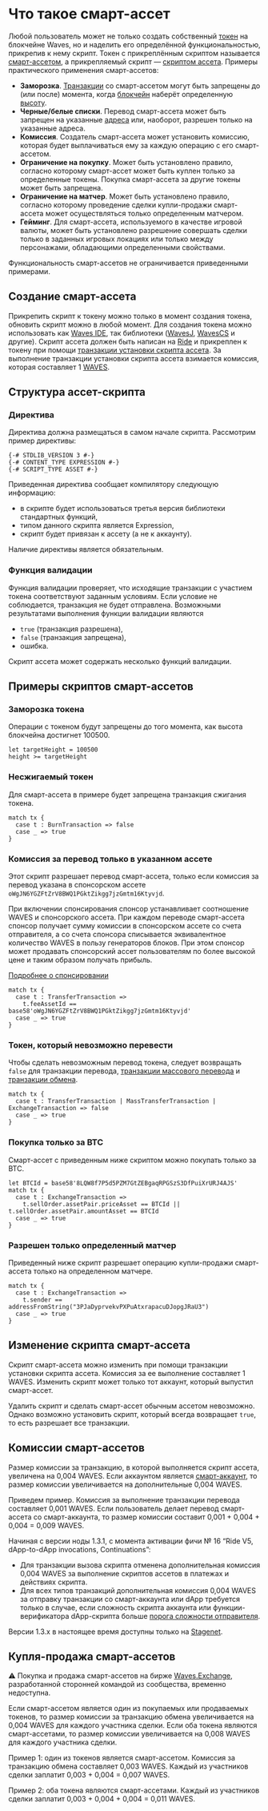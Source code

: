 # Что такое смарт-ассет

Любой пользователь может не только создать собственный [токен](/ru/blockchain/token/) на блокчейне Waves, но и наделить его определённой функциональностью, прикрепив к нему скрипт. Токен с прикреплённым скриптом называется [смарт-ассетом](/ru/blockchain/token/smart-asset), а прикрепляемый скрипт — [скриптом ассета](/ru/ride/script/script-types/asset-script). Примеры практического применения смарт-ассетов:

- **Заморозка**. [Транзакции](/ru/blockchain/transaction/) со смарт-ассетом могут быть запрещены до (или после) момента, когда [блокчейн](/ru/blockchain/blockchain/) наберёт определенную [высоту](/ru/blockchain/glossary#высота-бnoкчейна).
- **Черные/белые списки**. Перевод смарт-ассета может быть запрещен на указанные [адреса](/ru/blockchain/account/address) или, наоборот, разрешен только на указанные адреса.
- **Комиссия**. Создатель смарт-ассета может установить комиссию, которая будет выплачиваться ему за каждую операцию с его смарт-ассетом.
- **Ограничение на покупку**. Может быть установлено правило, согласно которому смарт-ассет может быть куплен только за определенные токены. Покупка смарт-ассета за другие токены может быть запрещена.
- **Ограничение на матчер**. Может быть установлено правило, согласно которому проведение сделки купли-продажи смарт-ассета может осуществляться только определенным матчером.
- **Гейминг**. Для смарт-ассета, используемого в качестве игровой валюты, может быть установлено разрешение совершать сделки только в заданных игровых локациях или только между персонажами, обладающими определенными свойствами.

Функциональность смарт-ассетов не ограничивается приведенными примерами.

## Создание смарт-ассета

Прикрепить скрипт к токену можно только в момент создания токена, обновить скрипт можно в любой момент. Для создания токена можно использовать как [Waves IDE](/ru/building-apps/smart-contracts/tools/waves-ide), так библиотеки ([WavesJ](https://github.com/wavesplatform/WavesJ), [WavesCS](https://github.com/wavesplatform/WavesCS) и другие). Скрипт ассета должен быть написан на [Ride](/ru/ride/) и прикреплен к токену при помощи [транзакции установки скрипта ассета](/ru/blockchain/transaction-type/set-asset-script-transaction). За выполнение транзакции установки скрипта ассета взимается комиссия, которая составляет 1 [WAVES](/ru/blockchain/token/waves).

## Структура ассет-скрипта

### Директива

Директива должна размещаться в самом начале скрипта. Рассмотрим пример директивы:

```ride
{-# STDLIB_VERSION 3 #-}
{-# CONTENT_TYPE EXPRESSION #-}
{-# SCRIPT_TYPE ASSET #-}
```

Приведенная директива сообщает компилятору следующую информацию:

- в скрипте будет использоваться третья версия библиотеки стандартных функций,
- типом данного скрипта является Expression,
- скрипт будет привязан к ассету (а не к аккаунту).

Наличие директивы является обязательным.

### Функция валидации

Функция валидации проверяет, что исходящие транзакции с участием токена соответствуют заданным условиям. Если условие не соблюдается, транзакция не будет отправлена. Возможными результатами выполнения функции валидации являются

- `true` (транзакция разрешена),
- `false` (транзакция запрещена),
- ошибка.

Скрипт ассета может содержать несколько функций валидации.

## Примеры скриптов смарт-ассетов

### Заморозка токена

Операции с токеном будут запрещены до того момента, как высота блокчейна достигнет 100500.

```ride
let targetHeight = 100500
height >= targetHeight
```

### Несжигаемый токен

Для смарт-ассета в примере будет запрещена транзакция сжигания токена.

```ride
match tx {
  case t : BurnTransaction => false
  case _ => true
}
```

### Комиссия за перевод только в указанном ассете

Этот скрипт разрешает перевод смарт-ассета, только если комиссия за перевод указана в спонсорском ассете `oWgJN6YGZFtZrV8BWQ1PGktZikgg7jzGmtm16Ktyvjd`.

При включении спонсирования спонсор устанавливает соотношение WAVES и спонсорского ассета. При каждом переводе смарт-ассета спонсор получает сумму комиссии в спонсорском ассете со счета отправителя, а со счета спонсора списывается эквивалентное количество WAVES в пользу генераторов блоков. При этом спонсор может продавать спонсорский ассет пользователям по более высокой цене и таким образом получать прибыль.

[Подробнее о спонсировании](/ru/blockchain/waves-protocol/sponsored-fee)

```ride
match tx {
  case t : TransferTransaction =>
    t.feeAssetId == base58'oWgJN6YGZFtZrV8BWQ1PGktZikgg7jzGmtm16Ktyvjd'
  case _ => true
}
```

### Токен, который невозможно перевести

Чтобы сделать невозможным перевод токена, следует возвращать `false` для транзакции перевода, [транзакции массового перевода](/ru/blockchain/transaction-type/mass-transfer-transaction) и [транзакции обмена](/ru/blockchain/transaction-type/exchange-transaction).

```ride
match tx {
  case t : TransferTransaction | MassTransferTransaction | ExchangeTransaction => false
  case _ => true
}
```

### Покупка только за BTC

Смарт-ассет с приведенным ниже скриптом можно покупать только за BTC.

```ride
let BTCId = base58'8LQW8f7P5d5PZM7GtZEBgaqRPGSzS3DfPuiXrURJ4AJS'
match tx {
  case t : ExchangeTransaction =>
    t.sellOrder.assetPair.priceAsset == BTCId || t.sellOrder.assetPair.amountAsset == BTCId
  case _ => true
}
```

### Разрешен только определенный матчер

Приведенный ниже скрипт разрешает операцию купли-продажи смарт-ассета только на определенном матчере.

```ride
match tx {
  case t : ExchangeTransaction =>
    t.sender == addressFromString("3PJaDyprvekvPXPuAtxrapacuDJopgJRaU3")
  case _ => true
}
```

## Изменение скрипта смарт-ассета

Скрипт смарт-ассета можно изменить при помощи транзакции установки скрипта ассета. Комиссия за ее выполнение составляет 1 WAVES. Изменить скрипт может только тот аккаунт, который выпустил смарт-ассет.

Удалить скрипт и сделать смарт-ассет обычным ассетом невозможно. Однако возможно установить скрипт, который всегда возвращает `true`, то есть разрешает все транзакции.

## Комиссии смарт-ассетов

Размер комиссии за транзакцию, в которой выполняется скрипт ассета, увеличена на 0,004 WAVES. Если аккаунтом является [смарт-аккаунт](/ru/building-apps/smart-contracts/what-is-smart-account), то размер комиссии увеличивается на дополнительные 0,004 WAVES.

Приведем пример. Комиссия за выполнение транзакции перевода составляет 0,001 WAVES. Если пользователь делает перевод смарт-ассета со смарт-аккаунта, то размер комиссии составит 0,001 + 0,004 + 0,004 = 0,009 WAVES.

Начиная с версии ноды 1.3.1, с момента активации фичи №&nbsp;16 “Ride V5, dApp-to-dApp invocations, Continuations”:
* Для транзакции вызова скрипта отменена дополнительная комиссия 0,004 WAVES за выполнение скриптов ассетов в платежах и действиях скрипта.
* Для всех типов транзакций дополнительная комиссия 0,004 WAVES за отправку транзакции со смарт-аккаунта или dApp требуется только в случае, если сложность скрипта аккаунта или функции-верификатора dApp-скрипта больше [порога сложности отправителя](/ru/ride/limits/).

Версии 1.3.x в настоящее время доступны только на [Stagenet](/ru/blockchain/blockchain-network/).

## Купля-продажа смарт-ассетов

:warning: Покупка и продажа смарт-ассетов на бирже [Waves.Exchange](https://waves.exchange/), разработанной сторонней командой из сообщества, временно недоступна.

Если смарт-ассетом является один из покупаемых или продаваемых токенов, то размер комиссии за транзакцию обмена увеличивается на 0,004 WAVES для каждого участника сделки. Если оба токена являются смарт-ассетами, то размер комиссии увеличивается на 0,008 WAVES для каждого участника сделки.

Пример 1: один из токенов является смарт-ассетом. Комиссия за транзакцию обмена составляет 0,003 WAVES. Каждый из участников сделки заплатит 0,003 + 0,004 = 0,007 WAVES.

Пример 2: оба токена являются смарт-ассетами. Каждый из участников сделки заплатит 0,003 + 0,004 + 0,004 = 0,011 WAVES.





